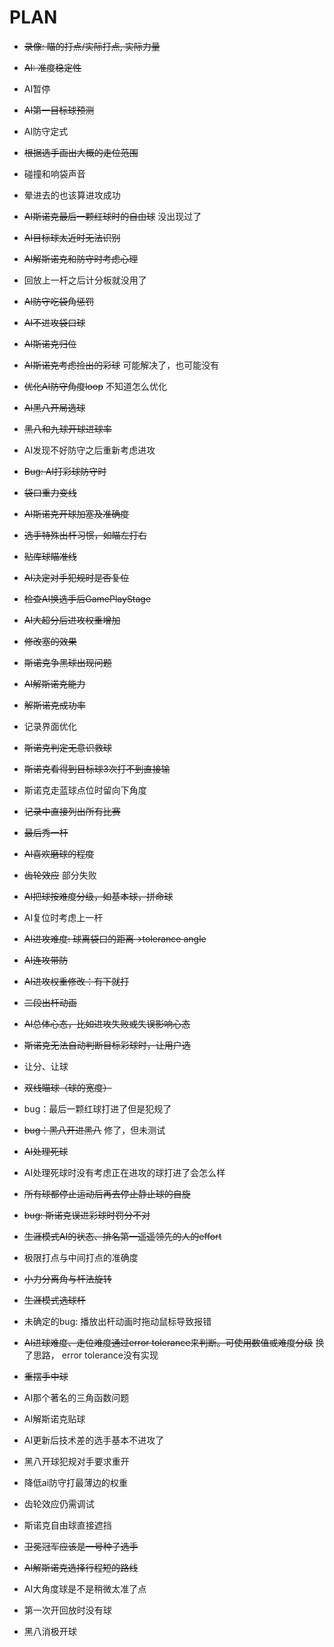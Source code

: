 # PLAN

* ~~录像: 瞄的打点/实际打点, 实际力量~~
* ~~AI: 准度稳定性~~
* AI暂停
* ~~AI第一目标球预测~~
* AI防守定式
* ~~根据选手画出大概的走位范围~~
* 碰撞和响袋声音
* 晕进去的也该算进攻成功
* ~~AI斯诺克最后一颗红球时的自由球~~ 没出现过了
* ~~AI目标球太近时无法识别~~
* ~~AI解斯诺克和防守时考虑心理~~
* 回放上一杆之后计分板就没用了
* ~~AI防守吃袋角惩罚~~
* ~~AI不进攻袋口球~~
* ~~AI斯诺克归位~~
* ~~AI斯诺克考虑捡出的彩球~~ 可能解决了，也可能没有
* ~~优化AI防守角度loop~~ 不知道怎么优化
* ~~AI黑八开局选球~~
* ~~黑八和九球开球进球率~~
* AI发现不好防守之后重新考虑进攻
* ~~Bug: AI打彩球防守时~~
* ~~袋口重力变线~~
* ~~AI斯诺克开球加塞及准确度~~
* ~~选手特殊出杆习惯，如瞄左打右~~
* ~~贴库球瞄准线~~
* ~~AI决定对手犯规时是否复位~~
* ~~检查AI换选手后GamePlayStage~~
* ~~AI大超分后进攻权重增加~~
* ~~修改塞的效果~~
* ~~斯诺克争黑球出现问题~~
* ~~AI解斯诺克能力~~

* ~~解斯诺克成功率~~
* 记录界面优化
* ~~斯诺克判定无意识救球~~
* ~~斯诺克看得到目标球3次打不到直接输~~
* 斯诺克走蓝球点位时留向下角度
* ~~记录中直接列出所有比赛~~
* ~~最后秀一杆~~
* ~~AI喜欢磨球的程度~~
* ~~齿轮效应~~ 部分失败
* ~~AI把球按难度分级，如基本球，拼命球~~
* AI复位时考虑上一杆
* ~~AI进攻难度: 球离袋口的距离->tolerance angle~~
* ~~AI连攻带防~~
* ~~AI进攻权重修改：有下就打~~
* ~~二段出杆动画~~
* ~~AI总体心态，比如进攻失败或失误影响心态~~
* ~~斯诺克无法自动判断目标彩球时，让用户选~~
* 让分、让球
* ~~双线瞄球（球的宽度）~~
* bug：最后一颗红球打进了但是犯规了
* ~~bug：黑八开进黑八~~ 修了，但未测试
* ~~AI处理死球~~
* AI处理死球时没有考虑正在进攻的球打进了会怎么样
* ~~所有球都停止运动后再去停止静止球的自旋~~
* ~~bug: 斯诺克误进彩球时罚分不对~~
* ~~生涯模式AI的状态、排名第一遥遥领先的人的effort~~
* 极限打点与中间打点的准确度
* ~~小力分离角与杆法旋转~~
* ~~生涯模式选球杆~~
* 未确定的bug: 播放出杆动画时拖动鼠标导致报错
* ~~AI进球难度、走位难度通过error tolerance来判断。可使用数值或难度分级~~ 换了思路， error tolerance没有实现
* ~~重摆手中球~~
* AI那个著名的三角函数问题
* AI解斯诺克贴球
* AI更新后技术差的选手基本不进攻了
* 黑八开球犯规对手要求重开
* 降低ai防守打最薄边的权重
* 齿轮效应仍需调试
* 斯诺克自由球直接遮挡
* ~~卫冕冠军应该是一号种子选手~~
* ~~AI解斯诺克选择行程短的路线~~
* AI大角度球是不是稍微太准了点
* 第一次开回放时没有球
* 黑八消极开球
